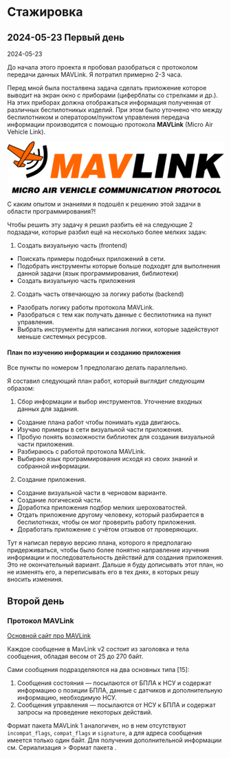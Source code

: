 # Стажировка

## 2024-05-23 Первый день

2024-05-23 

До начала этого проекта я пробовал разобраться с протоколом передачи данных MAVLink. Я потратил примерно 2-3 часа.

Перед мной была посталвена задача сделать приложение которое выводит на экран окно с приборами (циферблаты со стрелками и др.). На этих приборах должна отображаться информация полученная от различных беспилотникых изделий. При этом было уточнено что между беспилотником и оператором/пунктом управления передача информации производится с помощью протокола **MAVLink** (Micro Air Vehicle Link).

<p align="center"><img  src="images/img_MAVLink_logo.png"  width="600" alt="MAVLink logo"/>
</p>

С каким опытом и знаниями я подошёл к решению этой задачи в области программирования?!



Чтобы решить эту задачу я решил разбить её на следующие 2 подзадачи, которые разбил ещё на несколько более мелких задач:
1. Создать визуальную часть (frontend)
- Поискать примеры подобных приложений в сети.
- Подобрать инструменты которые больше подходят для выполнения данной задачи (язык программирования, библиотеки)
- Создать визуальную часть приложения
2. Создать часть отвечающую за логику работы (backend)
- Разобрать логику работы протокола MAVLink.
- Разобраться с тем как получать данные с беспилотника на пункт управления.
- Выбрать инструменты для написания логики, которые задействуют меньше системных ресурсов. 

#### План по изучению информации и созданию приложения 

Все пункты по номером 1 предполагаю делать параллельно.

Я составил следующий план работ, который выглядит следующим образом:
1. Сбор информации и выбор инструментов. Уточнение входных данных для задания.
- Создание плана работ чтобы понимать куда двигаюсь.
- Изучаю примеры в сети визуальной части приложения.
- Пробую понять возможности библиотек для создания визуальной части приложения.
- Разбираюсь с работой протокола MAVLink.
- Выбираю язык программирования исходя из своих знаний и собранной информации.
2. Создание приложения.
- Создание визуальной части в черновом варианте.
- Создание логической части.
- Доработка приложения подбор мелких шероховатостей.
- Отдать приложение другому человеку, который разбирается в беспилотнках, чтобы он мог проверить работу приложения.
- Доработать приложение с учётом отзывов от проверяющих.  

Тут я написал первую версию плана, которого я предполагаю придерживаться, чтобы было более понятно направление изучения информации и последовательность действий для создания приложения. Это не окончательный вариант. Дальше я буду дописывать этот план, но не изменять его, а переписывать его в тех днях, в которых решу вносить измениня.

## Второй день

### Протокол MAVLink

[Основной сайт про MAVLink](https://mavlink.io/en/)

Каждое сообщение в MavLink v2 состоит из заголовка и тела сообщения, обладая весом от 25 до 270 байт.

Сами сообщения подразделяются на два основных типа [15]:
1. Сообщения состояния — посылаются от БПЛА к НСУ и содержат
информацию о позиции БПЛА, данные с датчиков и дополнительную информацию, необходимую НСУ.
2. Сообщения управления — посылаются от НСУ к БПЛА и содержат запросы на проведение некоторых действий.



Формат пакета MAVLink 1 аналогичен, но в нем отсутствуют `incompat_flags`, `compat_flags` и `signature`, а для адреса сообщения имеется только один байт. Для получения дополнительной информации см. Сериализация > Формат пакета .